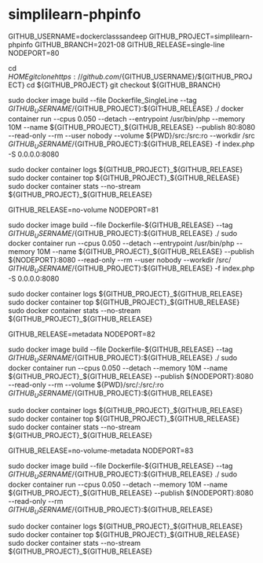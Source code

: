 # simplilearn-phpinfo
GITHUB_USERNAME=dockerclasssandeep
GITHUB_PROJECT=simplilearn-phpinfo
GITHUB_BRANCH=2021-08
GITHUB_RELEASE=single-line
NODEPORT=80

cd ${HOME}
git clone https://github.com/${GITHUB_USERNAME}/${GITHUB_PROJECT}
cd ${GITHUB_PROJECT}
git checkout ${GITHUB_BRANCH}

sudo docker image build --file Dockerfile_SingleLine --tag ${GITHUB_USERNAME}/${GITHUB_PROJECT}:${GITHUB_RELEASE} ./
docker container run --cpus 0.050 --detach --entrypoint /usr/bin/php --memory 10M --name ${GITHUB_PROJECT}_${GITHUB_RELEASE} --publish 80:8080 --read-only --rm --user nobody --volume ${PWD}/src:/src:ro --workdir /src ${GITHUB_USERNAME}/${GITHUB_PROJECT}:${GITHUB_RELEASE} -f index.php -S 0.0.0.0:8080

sudo docker container logs ${GITHUB_PROJECT}_${GITHUB_RELEASE} 
sudo docker container top ${GITHUB_PROJECT}_${GITHUB_RELEASE} 
sudo docker container stats --no-stream ${GITHUB_PROJECT}_${GITHUB_RELEASE}  


GITHUB_RELEASE=no-volume
NODEPORT=81

sudo docker image build --file Dockerfile-${GITHUB_RELEASE} --tag ${GITHUB_USERNAME}/${GITHUB_PROJECT}:${GITHUB_RELEASE} ./
sudo docker container run --cpus 0.050 --detach --entrypoint /usr/bin/php --memory 10M --name ${GITHUB_PROJECT}_${GITHUB_RELEASE} --publish ${NODEPORT}:8080 --read-only --rm --user nobody --workdir /src/ ${GITHUB_USERNAME}/${GITHUB_PROJECT}:${GITHUB_RELEASE} -f index.php -S 0.0.0.0:8080

sudo docker container logs ${GITHUB_PROJECT}_${GITHUB_RELEASE} 
sudo docker container top ${GITHUB_PROJECT}_${GITHUB_RELEASE} 
sudo docker container stats --no-stream ${GITHUB_PROJECT}_${GITHUB_RELEASE}

GITHUB_RELEASE=metadata
NODEPORT=82

sudo docker image build --file Dockerfile-${GITHUB_RELEASE} --tag ${GITHUB_USERNAME}/${GITHUB_PROJECT}:${GITHUB_RELEASE} ./
sudo docker container run --cpus 0.050 --detach --memory 10M --name ${GITHUB_PROJECT}_${GITHUB_RELEASE} --publish ${NODEPORT}:8080 --read-only --rm --volume ${PWD}/src/:/src/:ro ${GITHUB_USERNAME}/${GITHUB_PROJECT}:${GITHUB_RELEASE}

sudo docker container logs ${GITHUB_PROJECT}_${GITHUB_RELEASE} 
sudo docker container top ${GITHUB_PROJECT}_${GITHUB_RELEASE} 
sudo docker container stats --no-stream ${GITHUB_PROJECT}_${GITHUB_RELEASE}

GITHUB_RELEASE=no-volume-metadata
NODEPORT=83

sudo docker image build --file Dockerfile-${GITHUB_RELEASE} --tag ${GITHUB_USERNAME}/${GITHUB_PROJECT}:${GITHUB_RELEASE} ./
sudo docker container run --cpus 0.050 --detach --memory 10M --name ${GITHUB_PROJECT}_${GITHUB_RELEASE} --publish ${NODEPORT}:8080 --read-only --rm ${GITHUB_USERNAME}/${GITHUB_PROJECT}:${GITHUB_RELEASE}

sudo docker container logs ${GITHUB_PROJECT}_${GITHUB_RELEASE} 
sudo docker container top ${GITHUB_PROJECT}_${GITHUB_RELEASE} 
sudo docker container stats --no-stream ${GITHUB_PROJECT}_${GITHUB_RELEASE}
